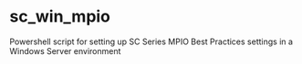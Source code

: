 # sc_win_mpio
Powershell script for setting up SC Series MPIO Best Practices settings in a Windows Server environment
